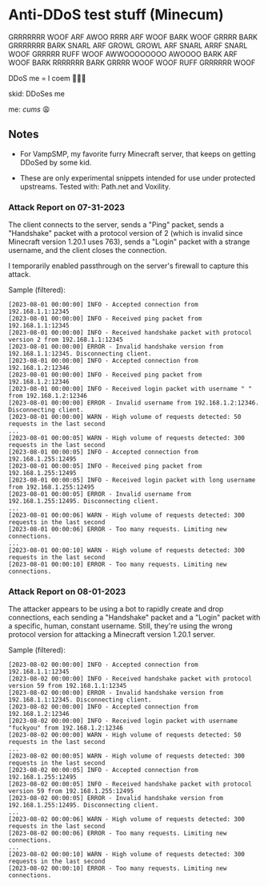 # Anti-DDoS test stuff (Minecum)

GRRRRRRR WOOF ARF AWOO RRRR ARF WOOF BARK WOOF GRRRR BARK GRRRRRRR BARK SNARL ARF GROWL GROWL ARF SNARL ARRF SNARL WOOF GRRRRR RUFF WOOF AWWOOOOOOOO AWOOOO BARK ARF WOOF BARK RRRRRRR BARK GRRRR WOOF WOOF RUFF GRRRRRR WOOF

DDoS me = I coem 🤑🤤🥵

skid: DDoSes me

me: *cums* 😩

## Notes

- For VampSMP, my favorite furry Minecraft server, that keeps on getting DDoSed by some kid. 

- These are only experimental snippets intended for use under protected upstreams. Tested with: Path.net and Voxility.

### Attack Report on 07-31-2023
The client connects to the server, sends a "Ping" packet, sends a "Handshake" packet with a protocol version of 2 (which is invalid since Minecraft version 1.20.1 uses 763), sends a "Login" packet with a strange username, and the client closes the connection.

I temporarily enabled passthrough on the server's firewall to capture this attack.

Sample (filtered):
```
[2023-08-01 00:00:00] INFO - Accepted connection from 192.168.1.1:12345
[2023-08-01 00:00:00] INFO - Received ping packet from 192.168.1.1:12345
[2023-08-01 00:00:00] INFO - Received handshake packet with protocol version 2 from 192.168.1.1:12345
[2023-08-01 00:00:00] ERROR - Invalid handshake version from 192.168.1.1:12345. Disconnecting client.
[2023-08-01 00:00:00] INFO - Accepted connection from 192.168.1.2:12346
[2023-08-01 00:00:00] INFO - Received ping packet from 192.168.1.2:12346
[2023-08-01 00:00:00] INFO - Received login packet with username " " from 192.168.1.2:12346
[2023-08-01 00:00:00] ERROR - Invalid username from 192.168.1.2:12346. Disconnecting client.
[2023-08-01 00:00:00] WARN - High volume of requests detected: 50 requests in the last second
...
[2023-08-01 00:00:05] WARN - High volume of requests detected: 300 requests in the last second
[2023-08-01 00:00:05] INFO - Accepted connection from 192.168.1.255:12495
[2023-08-01 00:00:05] INFO - Received ping packet from 192.168.1.255:12495
[2023-08-01 00:00:05] INFO - Received login packet with long username from 192.168.1.255:12495
[2023-08-01 00:00:05] ERROR - Invalid username from 192.168.1.255:12495. Disconnecting client.
...
[2023-08-01 00:00:06] WARN - High volume of requests detected: 300 requests in the last second
[2023-08-01 00:00:06] ERROR - Too many requests. Limiting new connections.
...
[2023-08-01 00:00:10] WARN - High volume of requests detected: 300 requests in the last second
[2023-08-01 00:00:10] ERROR - Too many requests. Limiting new connections.
```

### Attack Report on 08-01-2023

The attacker appears to be using a bot to rapidly create and drop connections, each sending a "Handshake" packet and a "Login" packet with a specific, human, constant username. Still, they're using the wrong protocol version for attacking a Minecraft version 1.20.1 server.

Sample (filtered):
```
[2023-08-02 00:00:00] INFO - Accepted connection from 192.168.1.1:12345
[2023-08-02 00:00:00] INFO - Received handshake packet with protocol version 59 from 192.168.1.1:12345
[2023-08-02 00:00:00] ERROR - Invalid handshake version from 192.168.1.1:12345. Disconnecting client.
[2023-08-02 00:00:00] INFO - Accepted connection from 192.168.1.2:12346
[2023-08-02 00:00:00] INFO - Received login packet with username "fuckyou" from 192.168.1.2:12346
[2023-08-02 00:00:00] WARN - High volume of requests detected: 50 requests in the last second
...
[2023-08-02 00:00:05] WARN - High volume of requests detected: 300 requests in the last second
[2023-08-02 00:00:05] INFO - Accepted connection from 192.168.1.255:12495
[2023-08-02 00:00:05] INFO - Received handshake packet with protocol version 59 from 192.168.1.255:12495
[2023-08-02 00:00:05] ERROR - Invalid handshake version from 192.168.1.255:12495. Disconnecting client.
...
[2023-08-02 00:00:06] WARN - High volume of requests detected: 300 requests in the last second
[2023-08-02 00:00:06] ERROR - Too many requests. Limiting new connections.
...
[2023-08-02 00:00:10] WARN - High volume of requests detected: 300 requests in the last second
[2023-08-02 00:00:10] ERROR - Too many requests. Limiting new connections.
```